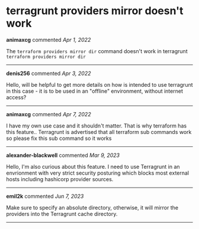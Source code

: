 # terragrunt providers mirror doesn't work

**animaxcg** commented *Apr 1, 2022*

The `terraform providers mirror dir` command doesn't work in terragrunt `terraform providers mirror dir`
<br />
***


**denis256** commented *Apr 3, 2022*

Hello,
will be helpful to get more details on how is intended to use terragrunt in this case - it is to be used in an "offline" environment, without internet access?
***

**animaxcg** commented *Apr 7, 2022*

I have my own use case and it shouldn't matter. That is why terraform has this feature.. Terragrunt is advertised that all terraform sub commands work so please fix this sub command so it works
***

**alexander-blackwell** commented *Mar 9, 2023*

Hello, I'm also curious about this feature. I need to use Terragrunt in an envrionment with very strict security posturing which blocks most external hosts including hashicorp provider sources.
***

**emil2k** commented *Jun 7, 2023*

Make sure to specify an absolute directory, otherwise, it will mirror the providers into the Terragrunt cache directory.
***

